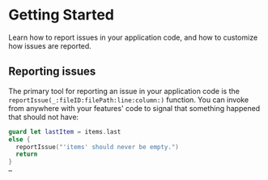 # Getting Started

Learn how to report issues in your application code, and how to customize how issues are reported.

## Reporting issues

The primary tool for reporting an issue in your application code is the 
``reportIssue(_:fileID:filePath:line:column:)`` function. You can invoke from anywhere with your
features' code to signal that something happened that should not have:

```swift
guard let lastItem = items.last
else {
  reportIssue("'items' should never be empty.")
  return 
}
…
```

